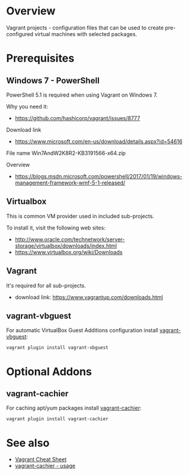# Overview

Vagrant projects - configuration files that can be used to create pre-configured virtual machines with selected packages.

# Prerequisites

## Windows 7 - PowerShell 

PowerShell 5.1 is required when using Vagrant on Windows 7.

Why you need it:

* https://github.com/hashicorp/vagrant/issues/8777

Download link
* https://www.microsoft.com/en-us/download/details.aspx?id=54616

File name
  Win7AndW2K8R2-KB3191566-x64.zip

Overview
* https://blogs.msdn.microsoft.com/powershell/2017/01/19/windows-management-framework-wmf-5-1-released/

## Virtualbox

This is common VM provider used in included sub-projects.

To install it, visit the following web sites:
* http://www.oracle.com/technetwork/server-storage/virtualbox/downloads/index.html
* https://www.virtualbox.org/wiki/Downloads

## Vagrant

It's required for all sub-projects.

* download link: https://www.vagrantup.com/downloads.html

## vagrant-vbguest

For automatic VirtualBox Guest Additions configuration install [vagrant-vbguest](https://github.com/dotless-de/vagrant-vbguest):

``vagrant plugin install vagrant-vbguest``    
 
# Optional Addons 

## vagrant-cachier

For caching apt/yum packages install [vagrant-cachier](https://github.com/fgrehm/vagrant-cachier):

``vagrant plugin install vagrant-cachier``

# See also
* [Vagrant Cheat Sheet](https://gist.github.com/wpscholar/a49594e2e2b918f4d0c4)
* [vagrant-cachier - usage](http://fgrehm.viewdocs.io/vagrant-cachier/usage/)



